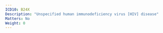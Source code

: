 ```yaml
---
ICD10: B24X
Description: "Unspecified human immunodeficiency virus [HIV] disease"
Matters: No
Weight: 0
---
```

